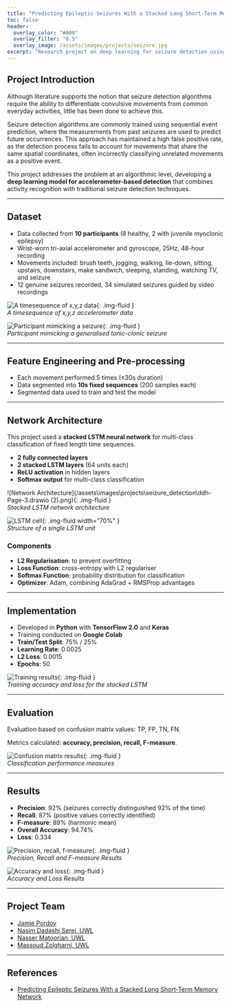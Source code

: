 ```yaml
---
title: "Predicting Epileptic Seizures With a Stacked Long Short-Term Memory Network"
toc: false
header:
  overlay_color: "#000"
  overlay_filter: "0.5"
  overlay_image: /assets/images/projects/seizure.jpg
excerpt: "Research project on deep learning for seizure detection using stacked LSTM networks and accelerometer data."
---
```


## Project Introduction

Although literature supports the notion that seizure detection algorithms require the ability to differentiate convulsive movements from common everyday activities, little has been done to achieve this.  

Seizure detection algorithms are commonly trained using sequential event prediction, where the measurements from past seizures are used to predict future occurrences. This approach has maintained a high false positive rate, as the detection process fails to account for movements that share the same spatial coordinates, often incorrectly classifying unrelated movements as a positive event.  

This project addresses the problem at an algorithmic level, developing a **deep learning model for accelerometer-based detection** that combines activity recognition with traditional seizure detection techniques.  

---

## Dataset

- Data collected from **10 participants** (8 healthy, 2 with juvenile myoclonic epilepsy)  
- Wrist-worn tri-axial accelerometer and gyroscope, 25Hz, 48-hour recording  
- Movements included: brush teeth, jogging, walking, lie-down, sitting, upstairs, downstairs, make sandwich, sleeping, standing, watching TV, and seizure  
- 12 genuine seizures recorded, 34 simulated seizures guided by video recordings  

![A timesequence of x,y,z data](/assets/images/projects/seizure_detection/xyz.png){: .img-fluid }  
*A timesequence of x,y,z accelerometer data*

![Participant mimicking a seizure](/assets\images\projects\seizure_detection\patient.png){: .img-fluid }  
*Participant mimicking a generalised tonic-clonic seizure*

---

## Feature Engineering and Pre-processing

- Each movement performed 5 times (≤30s duration)  
- Data segmented into **10s fixed sequences** (200 samples each)  
- Segmented data used to train and test the model  

---

## Network Architecture

This project used a **stacked LSTM neural network** for multi-class classification of fixed length time sequences.  

- **2 fully connected layers**  
- **2 stacked LSTM layers** (64 units each)  
- **ReLU activation** in hidden layers  
- **Softmax output** for multi-class classification  

![Network Architecture](/assets\images\projects\seizure_detection\ddh-Page-3.drawio (2).png){: .img-fluid }  
*Stacked LSTM network architecture*

![LSTM cell](/assets/images/projects/seizure_detection/cell.png){: .img-fluid width="70%" }  
*Structure of a single LSTM unit*

### Components
- **L2 Regularisation**: to prevent overfitting  
- **Loss Function**: cross-entropy with L2 regulariser  
- **Softmax Function**: probability distribution for classification  
- **Optimizer**: Adam, combining AdaGrad + RMSProp advantages  

---

## Implementation

- Developed in **Python** with **TensorFlow 2.0** and **Keras**  
- Training conducted on **Google Colab**  
- **Train/Test Split**: 75% / 25%  
- **Learning Rate**: 0.0025  
- **L2 Loss**: 0.0015  
- **Epochs**: 50  

![Training results](/assets/images/projects/seizure_detection/training.png){: .img-fluid }  
*Training accuracy and loss for the stacked LSTM*

---

## Evaluation

Evaluation based on confusion matrix values: TP, FP, TN, FN.  

Metrics calculated: **accuracy, precision, recall, F-measure**.  

![Confusion matrix results](/assets/images/projects/seizure_detection/cm1.png){: .img-fluid }  
*Classification performance measures*

---

## Results

- **Precision**: 92% (seizures correctly distinguished 92% of the time)  
- **Recall**: 87% (positive values correctly identified)  
- **F-measure**: 89% (harmonic mean)  
- **Overall Accuracy**: 94.74%  
- **Loss**: 0.334  

![Precision, recall, f-measure](/assets/images/projects/seizure_detection/graph.png){: .img-fluid }  
*Precision, Recall and F-measure Results*

![Accuracy and loss](/assets/images/projects/seizure_detection/graph2.png){: .img-fluid }  
*Accuracy and Loss Results*

---

## Project Team

- [Jamie Pordoy](https://www.linkedin.com/in/jamiepordoy/)  
- [Nasim Dadashi Serej, UWL](https://www.uwl.ac.uk/staff/nasim-dadashi-serej)  
- [Nasser Matoorian, UWL](https://www.uwl.ac.uk/staff/nasser-matoorianpour)  
- [Massoud Zolgharni, UWL](https://www.uwl.ac.uk/staff/massoud-zolgharni)  

---

## References

- [Predicting Epileptic Seizures With a Stacked Long Short-Term Memory Network](https://www.semanticscholar.org/paper/Predicting-epileptic-seizures-with-a-stacked-long-Pordoy-Zhang/7948986db19a5f18b8848090925f646274cdde0a)  
